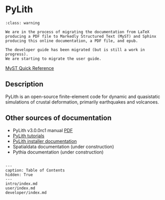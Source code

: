 # PyLith

```{admonition} Under construction
:class: warning

We are in the process of migrating the documentation from LaTeX producing a PDF file to Markedly Structured Text (MyST) and Sphinx producing this online documentation, a PDF file, and epub.

The developer guide has been migrated (but is still a work in progress).
We are starting to migrate the user guide.
```

[MyST Quick Reference](quickref.md)


## Description

PyLith is an open-source finite-element code for dynamic and quasistatic simulations of crustal deformation, primarily earthquakes and volcanoes.

## Other sources of documentation

* PyLith v3.0.0rc1 manual [PDF](https://github.com/geodynamics/pylith/releases/download/v3.0.0beta1/pylith-3.0.0b1_manual.pdf)
* [PyLith tutorials](https://wiki.geodynamics.org/software:pylith:start)
* [PyLith installer documentation](https://pylith_installer.readthedocs.io)
* Spatialdata documentation (under construction)
* Pythia documentation (under construction)


```{include} ../LICENSE.md
```

```{toctree}
---
caption: Table of Contents
hidden: True
---
intro/index.md
user/index.md
developer/index.md
```

